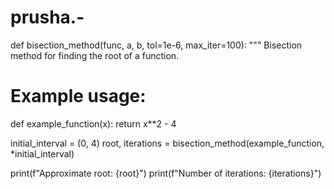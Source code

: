 # prusha.- 
def bisection_method(func, a, b, tol=1e-6, max_iter=100):
    """
    Bisection method for finding the root of a function.

    
# Example usage:
def example_function(x):
    return x**2 - 4

initial_interval = (0, 4)
root, iterations = bisection_method(example_function, *initial_interval)

print(f"Approximate root: {root}")
print(f"Number of iterations: {iterations}")
